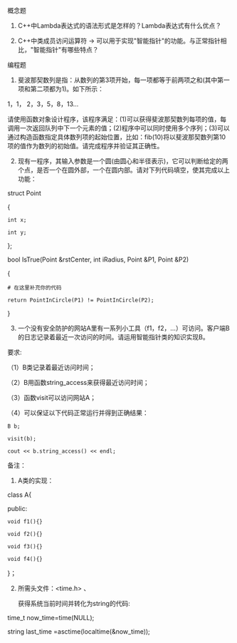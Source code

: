 概念题

1. C++中Lambda表达式的语法形式是怎样的？Lambda表达式有什么优点？

2. C++中类成员访问运算符 -> 可以用于实现"智能指针"的功能。与正常指针相比，"智能指针"有哪些特点？


编程题

1. 斐波那契数列是指：从数列的第3项开始，每一项都等于前两项之和(其中第一项和第二项都为1)。如下所示：

1，1， 2，3，5，8，13...

请使用函数对象设计程序，该程序满足：(1)可以获得斐波那契数列每项的值，每调用一次返回队列中下一个元素的值；(2)程序中可以同时使用多个序列；(3)可以通过构造函数指定具体数列项的起始位置，比如：fib(10)将以斐波那契数列第10项的值作为数列的初始值。请完成程序并验证其正确性。


2. 现有一程序，其输入参数是一个圆(由圆心和半径表示)，它可以判断给定的两个点，是否一个在圆外部，一个在圆内部。请对下列代码填空，使其完成以上功能：


struct Point

{

    int x;

    int y;

};


bool IsTrue(Point &rstCenter, int iRadius, Point &P1, Point &P2)

{

    # 在这里补充你的代码

    return PointInCircle(P1) != PointInCircle(P2);

}


3. 一个没有安全防护的网站A里有一系列小工具（f1，f2，…）可访问。客户端B的日志记录着最近一次访问的时间。请运用智能指针类的知识实现B。

要求: 

 （1）B类记录着最近访问时间；

 （2）B用函数string_access来获得最近访问时间；

 （3）函数visit可以访问网站A；

 （4）可以保证以下代码正常运行并得到正确结果：

    B b; 

    visit(b); 

    cout << b.string_access() << endl; 


备注：

1. A类的实现：

class A{

public:

    void f1(){}

    void f2(){}

    void f3(){}

    void f4(){}

}；

2. 所需头文件：<time.h> 、<string>

    获得系统当前时间并转化为string的代码:

time_t now_time=time(NULL);

string last_time =asctime(localtime(&now_time));